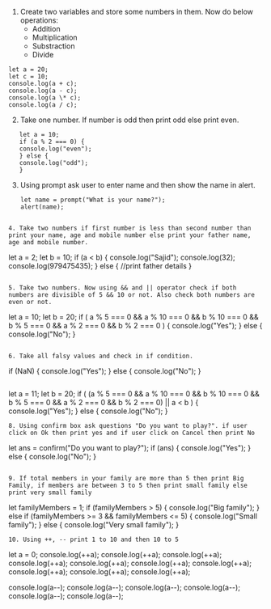 1. Create two variables and store some numbers in them. Now do below operations:
   - Addition
   - Multiplication
   - Substraction
   - Divide

```
let a = 20;
let c = 10;
console.log(a + c);
console.log(a - c);
console.log(a \* c);
console.log(a / c);
```

2. Take one number. If number is odd then print odd else print even.

```
   let a = 10;
   if (a % 2 === 0) {
   console.log("even");
   } else {
   console.log("odd");
   }
```

3. Using prompt ask user to enter name and then show the name in alert.
   ```
   let name = prompt("What is your name?");
   alert(name);
   ```

```

4. Take two numbers if first number is less than second number than print your name, age and mobile number else print your father name, age and mobile number.
```

let a = 2;
let b = 10;
if (a < b) {
console.log("Sajid");
console.log(32);
console.log(979475435);
} else {
//print father details
}

```

5. Take two numbers. Now using && and || operator check if both numbers are divisible of 5 && 10 or not. Also check both numbers are even or not.

```

let a = 10;
let b = 20;
if (
a % 5 === 0 &&
a % 10 === 0 &&
b % 10 === 0 &&
b % 5 === 0 &&
a % 2 === 0 &&
b % 2 === 0
) {
console.log("Yes");
} else {
console.log("No");
}

```

6. Take all falsy values and check in if condition.
```

if (NaN) {
console.log("Yes");
} else {
console.log("No");
}

```

```

let a = 11;
let b = 20;
if (
(a % 5 === 0 &&
a % 10 === 0 &&
b % 10 === 0 &&
b % 5 === 0 &&
a % 2 === 0 &&
b % 2 === 0) ||
a < b
) {
console.log("Yes");
} else {
console.log("No");
}

```
8. Using confirm box ask questions "Do you want to play?". if user click on Ok then print yes and if user click on Cancel then print No

```

let ans = confirm("Do you want to play?");
if (ans) {
console.log("Yes");
} else {
console.log("No");
}

```

9. If total members in your family are more than 5 then print Big Family, if members are between 3 to 5 then print small family else print very small family

```

let familyMembers = 1;
if (familyMembers > 5) {
console.log("Big family");
} else if (familyMembers >= 3 && familyMembers <= 5) {
console.log("Small family");
} else {
console.log("Very small family");
}

```
10. Using ++, -- print 1 to 10 and then 10 to 5
```

let a = 0;
console.log(++a);
console.log(++a);
console.log(++a);
console.log(++a);
console.log(++a);
console.log(++a);
console.log(++a);
console.log(++a);
console.log(++a);
console.log(++a);

console.log(a--);
console.log(a--);
console.log(a--);
console.log(a--);
console.log(a--);
console.log(a--);

```

```
